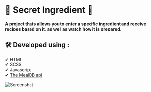 # 🍴 Secret Ingredient 🍴 #

**A project thats allows you to enter a specific ingredient and receive recipes based on it, as well as watch how it is prepared.**




## 🛠 Developed using :
 ✔ HTML \
 ✔ SCSS \
 ✔ Javascript \
 ✔ [The MealDB api](https://www.themealdb.com/api/json/v1/1)





![Screenshot](https://user-images.githubusercontent.com/87431321/199056566-f019c2dc-fae9-43e6-9f68-c27edece506c.png)
